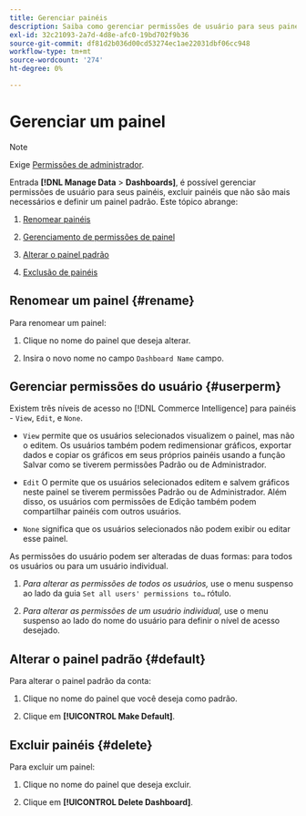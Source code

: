 ```yaml
---
title: Gerenciar painéis
description: Saiba como gerenciar permissões de usuário para seus painéis, excluir painéis que não são mais necessários e definir um painel padrão.
exl-id: 32c21093-2a7d-4d8e-afc0-19bd702f9b36
source-git-commit: df81d2b036d00cd53274ec1ae22031dbf06cc948
workflow-type: tm+mt
source-wordcount: '274'
ht-degree: 0%

---
```


# Gerenciar um painel

>[!NOTE]
>
>Exige [Permissões de administrador](../../administrator/user-management/user-management.md).

Entrada **[!DNL Manage Data** > **Dashboards]**, é possível gerenciar permissões de usuário para seus painéis, excluir painéis que não são mais necessários e definir um painel padrão. Este tópico abrange:

1. [Renomear painéis](#rename)

1. [Gerenciamento de permissões de painel](#userperm)

1. [Alterar o painel padrão](#default)

1. [Exclusão de painéis](#delete)

## Renomear um painel {#rename}

Para renomear um painel:

1. Clique no nome do painel que deseja alterar.

2. Insira o novo nome no campo `Dashboard Name` campo.

## Gerenciar permissões do usuário {#userperm}

Existem três níveis de acesso no [!DNL Commerce Intelligence] para painéis - `View`, `Edit`, e `None`.

* `View` permite que os usuários selecionados visualizem o painel, mas não o editem. Os usuários também podem redimensionar gráficos, exportar dados e copiar os gráficos em seus próprios painéis usando a função Salvar como se tiverem permissões Padrão ou de Administrador.

* `Edit` O permite que os usuários selecionados editem e salvem gráficos neste painel se tiverem permissões Padrão ou de Administrador. Além disso, os usuários com permissões de Edição também podem compartilhar painéis com outros usuários.

* `None` significa que os usuários selecionados não podem exibir ou editar esse painel.

As permissões do usuário podem ser alteradas de duas formas: para todos os usuários ou para um usuário individual.

1. *Para alterar as permissões de todos os usuários,* use o menu suspenso ao lado da guia `Set all users' permissions to…` rótulo.

1. *Para alterar as permissões de um usuário individual,* use o menu suspenso ao lado do nome do usuário para definir o nível de acesso desejado.

## Alterar o painel padrão {#default}

Para alterar o painel padrão da conta:

1. Clique no nome do painel que você deseja como padrão.

1. Clique em **[!UICONTROL Make Default]**.

## Excluir painéis {#delete}

Para excluir um painel:

1. Clique no nome do painel que deseja excluir.

1. Clique em **[!UICONTROL Delete Dashboard]**.
